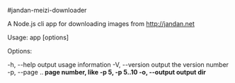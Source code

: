 #jandan-meizi-downloader

A Node.js cli app for downloading images from http://jandan.net


Usage: app [options]

Options:

  -h, --help           output usage information
  -V, --version        output the version number
  -p, --page <a>..<b>  page number, like -p 5, -p 5..10
  -o, --output <path>  output dir